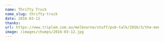 ```yaml
---
name: Thrifty Truck
name_slug: thrifty-truck
date: 2016-03-12
thanks:
url: https://www.triplem.com.au/melbourne/stuff/pub-talk/2016/3/the-montague-street-bridge-has-been-hit-again/
image: /images/chumps/2016-03-12.jpg
---
```

